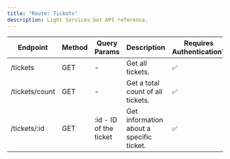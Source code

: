 ```yaml
---
title: "Route: Tickets"
description: Light Services bot API reference.
---
```


| Endpoint       | Method | Query Params            | Description                              | Requires Authentication? | Is Paginated? | Added In |
|----------------|--------|-------------------------|------------------------------------------|--------------------------|---------------|----------|
| /tickets       | GET    | -                       | Get all tickets.                         | ✅                        | ✅             | v2.2.0   |
| /tickets/count | GET    | -                       | Get a total count of all tickets.        | ✅                        | ❌             | v2.2.0   |
| /tickets/\:id  | GET    | \:id - ID of the ticket | Get information about a specific ticket. | ✅                        | ❌             | v2.2.0   |
